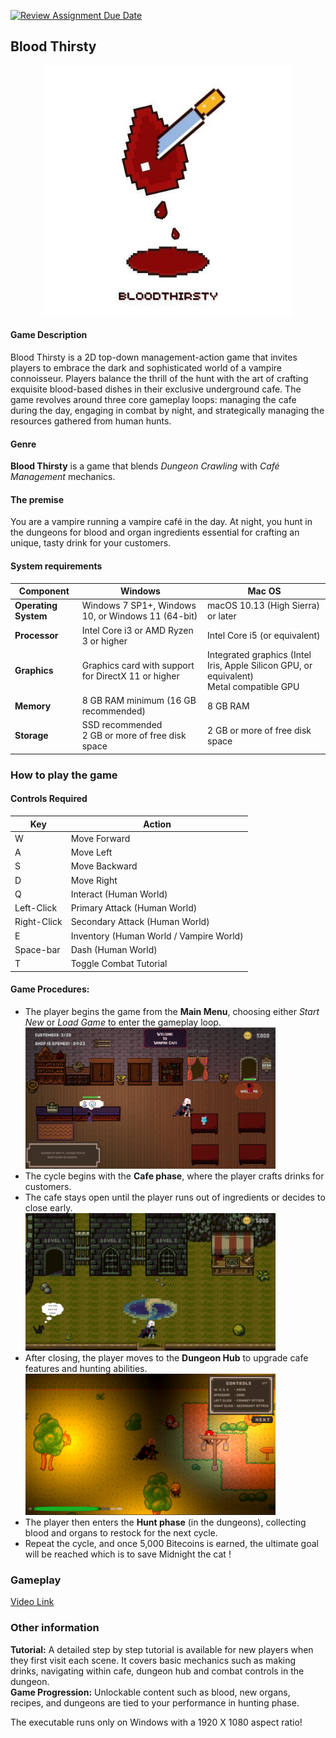 [![Review Assignment Due Date](https://classroom.github.com/assets/deadline-readme-button-22041afd0340ce965d47ae6ef1cefeee28c7c493a6346c4f15d667ab976d596c.svg)](https://classroom.github.com/a/vak0ZK7D)
## Blood Thirsty

<p align="center">
  <img src="./Assets/Resources/Readme_Screenshots/Blood_Thirsty.jpg" width="400" />
</p>
<h4>Game Description</h4>
Blood Thirsty is a 2D top-down management-action game that invites players to embrace the dark and sophisticated world of a vampire connoisseur. Players balance the thrill of the hunt with the art of crafting exquisite blood-based dishes in their exclusive underground cafe. The game revolves around three core gameplay loops: managing the cafe during the day, engaging in combat by night, and strategically managing the resources gathered from human hunts.

<h4>Genre</h4>
<p><strong>Blood Thirsty</strong> is a game that blends <em>Dungeon Crawling</em> with <em>Café Management</em> mechanics.</p>

<h4>The premise</h4>
<p>You are a vampire running a vampire café in the day. At night, you hunt in the dungeons for blood and organ ingredients essential for crafting an unique, tasty drink for your customers.</p>

<h4>System requirements</h4>
<table cellpadding="8" cellspacing="0">
  <thead>
    <tr>
      <th>Component</th>
      <th>Windows</th>
      <th>Mac OS</th>
    </tr>
  </thead>
  <tbody>
    <tr>
      <td><strong>Operating System</strong></td>
      <td>Windows 7 SP1+, Windows 10, or Windows 11 (64-bit)</td>
      <td>macOS 10.13 (High Sierra) or later</td>
    </tr>
    <tr>
      <td><strong>Processor</strong></td>
      <td>Intel Core i3 or AMD Ryzen 3 or higher</td>
      <td>Intel Core i5 (or equivalent)</td>
    </tr>
    <tr>
      <td><strong>Graphics</strong></td>
      <td>Graphics card with support for DirectX 11 or higher</td>
      <td>Integrated graphics (Intel Iris, Apple Silicon GPU, or equivalent)<br>Metal compatible GPU</td>
    </tr>
    <tr>
      <td><strong>Memory</strong></td>
      <td>8 GB RAM minimum (16 GB recommended)</td>
      <td>8 GB RAM</td>
    </tr>
    <tr>
      <td><strong>Storage</strong></td>
      <td>SSD recommended<br>2 GB or more of free disk space</td>
      <td>2 GB or more of free disk space</td>
    </tr>
  </tbody>
</table>

### How to play the game

<h4>Controls Required</h4>
<table cellpadding="8" cellspacing="0">
  <thead>
    <tr>
      <th>Key</th>
      <th>Action</th>
    </tr>
  </thead>
  <tbody>
    <tr>
      <td>W</td>
      <td>Move Forward</td>
    </tr>
    <tr>
      <td>A</td>
      <td>Move Left</td>
    </tr>
    <tr>
      <td>S</td>
      <td>Move Backward</td>
    </tr>
    <tr>
      <td>D</td>
      <td>Move Right</td>
    </tr>
    <tr>
      <td>Q</td>
      <td>Interact (Human World)</td>
    </tr>
    <tr>
      <td>Left-Click</td>
      <td>Primary Attack (Human World)</td>
    </tr>
    <tr>
      <td>Right-Click</td>
      <td>Secondary Attack (Human World)</td>
    </tr>
    <tr>
      <td>E</td>
      <td>Inventory (Human World / Vampire World)</td>
    </tr>
    <tr>
      <td>Space-bar</td>
      <td>Dash (Human World)</td>
    </tr>
    <tr>
      <td>T</td>
      <td>Toggle Combat Tutorial</td>
    </tr>
  </tbody>
</table>

<h4>Game Procedures:</h4>
<ul>
  <li>The player begins the game from the <strong>Main Menu</strong>, choosing either <em>Start New</em> or <em>Load Game</em> to enter the gameplay loop.</li>
  <img src="./Assets/Resources/Readme_Screenshots/vampireCafe.jpg" width="400"/>
  <li>The cycle begins with the <strong>Cafe phase</strong>, where the player crafts drinks for customers.</li>
  <li>The cafe stays open until the player runs out of ingredients or decides to close early.</li>
  <img src="./Assets/Resources/Readme_Screenshots/dungeon_hub.jpg" width="400"/>
  <li>After closing, the player moves to the <strong>Dungeon Hub</strong> to upgrade cafe features and hunting abilities.</li>
  <img src="./Assets/Resources/Readme_Screenshots/dungeon_lvl1.jpg" width="400"/>
  <li>The player then enters the <strong>Hunt phase</strong> (in the dungeons), collecting blood and organs to restock for the next cycle.</li>
  <li>Repeat the cycle, and once 5,000 Bitecoins is earned, the ultimate goal will be reached which is to save Midnight the cat !</li>
</ul>


### Gameplay

[Video Link](https://drive.google.com/file/d/10FkZrce5Rfbn-EZYAtmuoJWTf9GJtDYR/view?usp=drive_link)

### Other information

<b>Tutorial:</b> A detailed step by step tutorial is available for new players when they first visit each scene. It covers basic mechanics such as making drinks, navigating within cafe, dungeon hub and combat controls in the dungeon.
<br/>
<b>Game Progression:</b> Unlockable content such as blood, new organs, recipes, and dungeons are tied to your performance in hunting phase.

The executable runs only on Windows with a 1920 X 1080 aspect ratio!
